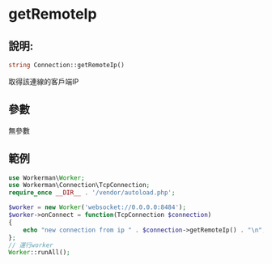 # getRemoteIp
## 說明:
```php
string Connection::getRemoteIp()
```

取得該連線的客戶端IP

## 參數

無參數

## 範例

```php
use Workerman\Worker;
use Workerman\Connection\TcpConnection;
require_once __DIR__ . '/vendor/autoload.php';

$worker = new Worker('websocket://0.0.0.0:8484');
$worker->onConnect = function(TcpConnection $connection)
{
    echo "new connection from ip " . $connection->getRemoteIp() . "\n";
};
// 運行worker
Worker::runAll();
```
